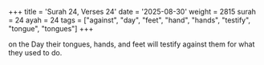 +++
title = 'Surah 24, Verses 24'
date = '2025-08-30'
weight = 2815
surah = 24
ayah = 24
tags = ["against", "day", "feet", "hand", "hands", "testify", "tongue", "tongues"]
+++

on the Day their tongues, hands, and feet will testify against them for what they used to do.